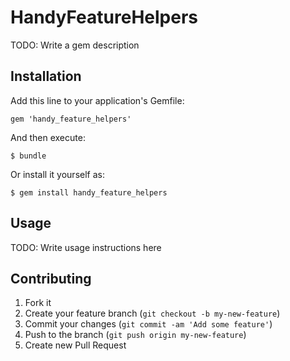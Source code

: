 # HandyFeatureHelpers

TODO: Write a gem description

## Installation

Add this line to your application's Gemfile:

    gem 'handy_feature_helpers'

And then execute:

    $ bundle

Or install it yourself as:

    $ gem install handy_feature_helpers

## Usage

TODO: Write usage instructions here

## Contributing

1. Fork it
2. Create your feature branch (`git checkout -b my-new-feature`)
3. Commit your changes (`git commit -am 'Add some feature'`)
4. Push to the branch (`git push origin my-new-feature`)
5. Create new Pull Request
